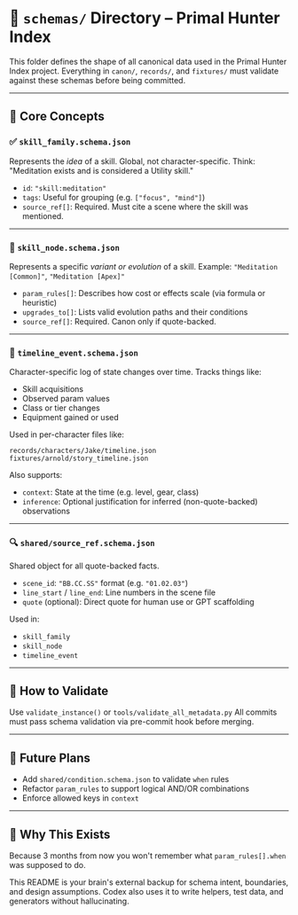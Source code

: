 # 📐 `schemas/` Directory – Primal Hunter Index

This folder defines the shape of all canonical data used in the Primal Hunter Index project. Everything in `canon/`,
`records/`, and `fixtures/` must validate against these schemas before being committed.

---

## 🧱 Core Concepts

### ✅ `skill_family.schema.json`

Represents the *idea* of a skill. Global, not character-specific. Think: "Meditation exists and is considered a Utility
skill."

- `id`: `"skill:meditation"`
- `tags`: Useful for grouping (e.g. `["focus", "mind"]`)
- `source_ref[]`: Required. Must cite a scene where the skill was mentioned.

---

### 🌱 `skill_node.schema.json`

Represents a specific *variant or evolution* of a skill. Example: `"Meditation [Common]"`, `"Meditation [Apex]"`

- `param_rules[]`: Describes how cost or effects scale (via formula or heuristic)
- `upgrades_to[]`: Lists valid evolution paths and their conditions
- `source_ref[]`: Required. Canon only if quote-backed.

---

### 📘 `timeline_event.schema.json`

Character-specific log of state changes over time. Tracks things like:

- Skill acquisitions
- Observed param values
- Class or tier changes
- Equipment gained or used

Used in per-character files like:

```text
records/characters/Jake/timeline.json
fixtures/arnold/story_timeline.json
```

Also supports:

- `context`: State at the time (e.g. level, gear, class)
- `inference`: Optional justification for inferred (non-quote-backed) observations

---

### 🔍 `shared/source_ref.schema.json`

Shared object for all quote-backed facts.

- `scene_id`: `"BB.CC.SS"` format (e.g. `"01.02.03"`)
- `line_start` / `line_end`: Line numbers in the scene file
- `quote` (optional): Direct quote for human use or GPT scaffolding

Used in:

- `skill_family`
- `skill_node`
- `timeline_event`

---

## 🧪 How to Validate

Use `validate_instance()` or `tools/validate_all_metadata.py` All commits must pass schema validation via pre-commit
hook before merging.

---

## 🚧 Future Plans

- Add `shared/condition.schema.json` to validate `when` rules
- Refactor `param_rules` to support logical AND/OR combinations
- Enforce allowed keys in `context`

---

## 🧠 Why This Exists

Because 3 months from now you won't remember what `param_rules[].when` was supposed to do.

This README is your brain's external backup for schema intent, boundaries, and design assumptions. Codex also uses it to
write helpers, test data, and generators without hallucinating.
